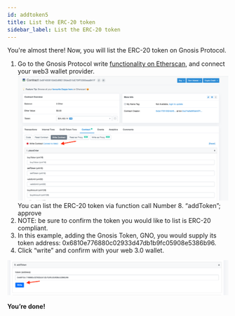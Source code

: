 ```yaml
---
id: addtoken5
title: List the ERC-20 token
sidebar_label: List the ERC-20 token
---
```


You're almost there! Now, you will list the ERC-20 token on Gnosis Protocol. 

1. Go to the Gnosis Protocol write [functionality on Etherscan](https://etherscan.io/address/0x6f400810b62df8e13fded51be75ff5393eaa841f#writeContract), and connect your web3 wallet provider. 
![](assets/addtutorial_add1.png)
  You can list the ERC-20 token via function call Number 8. “addToken”; approve 
2. NOTE: be sure to confirm the token you would like to list is ERC-20 compliant. 
3. In this example, adding the Gnosis Token, GNO, you would supply its token address: 0x6810e776880c02933d47db1b9fc05908e5386b96.
4. Click “write” and confirm with your web 3.0 wallet.

![](assets/addtutorial_add2.png)

**You’re done!**

